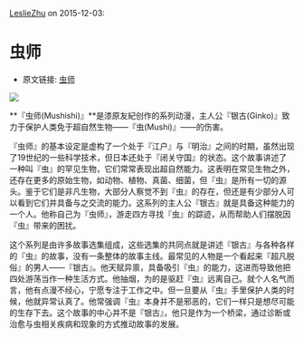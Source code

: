[LeslieZhu](https://github.com/LeslieZhu) on 2015-12-03:



# 虫师

- 原文链接: [虫师](https://en.wikipedia.org/wiki/Mushishi)

![](https://upload.wikimedia.org/wikipedia/en/4/48/Mushishi_Volume_1_%28English%29.jpg)

**『虫师(Mushishi)』**是漆原友紀创作的系列动漫，主人公『银古(Ginko)』致力于保护人类免于超自然生物——『虫(Mushi)』——的伤害。

『虫师』的基本设定是虚构了一个处于『江户』与『明治』之间的时期，虽然出现了19世纪的一些科学技术，但日本还处于『闭关守国』的状态。这个故事讲述了一种叫『虫』的罕见生物，它们常常表现出超自然能力。这表明在常见生物之外，还存在更多的原始生物，如动物、植物、真菌、细菌，但『虫』是所有一切的源头。鉴于它们是非凡生物，大部分人察觉不到『虫』的存在，但还是有少部分人可以看到它们并具备与之交流的能力。这系列的主人公『银古』就是具备这种能力的一个人。他称自己为『虫师』，游走四方寻找『虫』的踪迹，从而帮助人们摆脱因『虫』带来的困扰。

这个系列是由许多故事选集组成，这些选集的共同点就是讲述『银古』与各种各样的『虫』的故事，没有一条整体的故事主线。最常见的人物是一个看起来『超凡脱俗』的男人——『银古』。他天赋异禀，具备吸引『虫』的能力，这进而导致他把四处游荡当作一种生活方式。他抽烟，为的是驱赶『虫』远离自己。就个人名气而言，他有点漫不经心，宁愿专注于工作之中。但一旦要从『虫』手里保护人类的时候，他就异常认真了。他常强调『虫』本身并不是邪恶的，它们一样只是想尽可能的生存下去。这个故事的中心并不是『银古』，他只是作为一个桥梁，通过诊断或治愈与虫相关疾病和现象的方式推动故事的发展。


